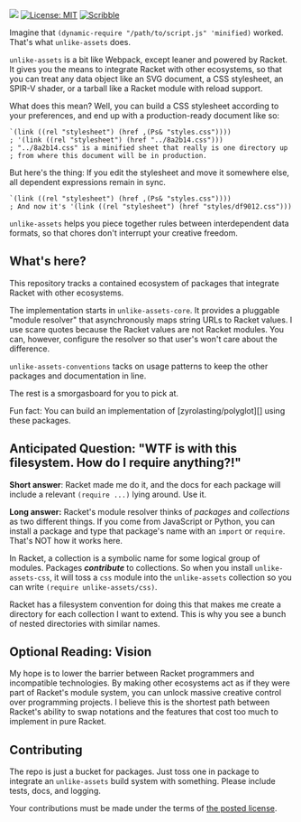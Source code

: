 [![](https://img.shields.io/badge/%E2%99%A5-Support%20Ethical%20Software-red)](https://sagegerard.com/subscribe.html)
[![License: MIT](https://img.shields.io/badge/License-MIT-yellow.svg)](https://opensource.org/licenses/MIT)
[![Scribble](https://img.shields.io/badge/Docs-Scribble-blue.svg)](http://docs.racket-lang.org/unlike-assets/index.html)

Imagine that `(dynamic-require "/path/to/script.js" 'minified)`
worked. That's what `unlike-assets` does.

`unlike-assets` is a bit like Webpack, except leaner and powered by
Racket. It gives you the means to integrate Racket with other
ecosystems, so that you can treat any data object like an SVG
document, a CSS stylesheet, an SPIR-V shader, or a tarball like a
Racket module with reload support.

What does this mean? Well, you can build a CSS stylesheet according to
your preferences, and end up with a production-ready document like so:

```
`(link ((rel "stylesheet") (href ,(Ps& "styles.css"))))
; '(link ((rel "stylesheet") (href "../8a2b14.css")))
; "../8a2b14.css" is a minified sheet that really is one directory up
; from where this document will be in production.
```

But here's the thing: If you edit the stylesheet and move it somewhere else,
all dependent expressions remain in sync.

```
`(link ((rel "stylesheet") (href ,(Ps& "styles.css"))))
; And now it's '(link ((rel "stylesheet") (href "styles/df9012.css")))
```

`unlike-assets` helps you piece together rules between interdependent
data formats, so that chores don't interrupt your creative freedom.


## What's here?
This repository tracks a contained ecosystem of packages that
integrate Racket with other ecosystems.

The implementation starts in `unlike-assets-core`. It provides a
pluggable "module resolver" that asynchronously maps string URLs to
Racket values.  I use scare quotes because the Racket values are not
Racket modules. You can, however, configure the resolver so that
user's won't care about the difference.

`unlike-assets-conventions` tacks on usage patterns to keep the
other packages and documentation in line.

The rest is a smorgasboard for you to pick at.

Fun fact: You can build an implementation of [zyrolasting/polyglot][]
using these packages.

## Anticipated Question: "WTF is with this filesystem. How do I require anything?!"
**Short answer**: Racket made me do it, and the docs for each package will
include a relevant `(require ...)` lying around. Use it.

**Long answer:** Racket's module resolver thinks of _packages_ and
_collections_ as two different things. If you come from JavaScript or
Python, you can install a package and type that package's name with an
`import` or `require`.  That's NOT how it works here.

In Racket, a collection is a symbolic name for some logical group of
modules. Packages **_contribute_** to collections. So when you install
`unlike-assets-css`, it will toss a `css` module into the
`unlike-assets` collection so you can write `(require unlike-assets/css)`.

Racket has a filesystem convention for doing this that makes me create
a directory for each collection I want to extend. This is why you see
a bunch of nested directories with similar names.


## Optional Reading: Vision
My hope is to lower the barrier between Racket programmers and
incompatible technologies. By making other ecosystems act as if they
were part of Racket's module system, you can unlock massive creative
control over programming projects. I believe this is the shortest
path between Racket's ability to swap notations and the features
that cost too much to implement in pure Racket.

## Contributing
The repo is just a bucket for packages. Just toss one in package to
integrate an `unlike-assets` build system with something. Please
include tests, docs, and logging.

Your contributions must be made under the terms of [the posted license](./LICENSE.txt).
